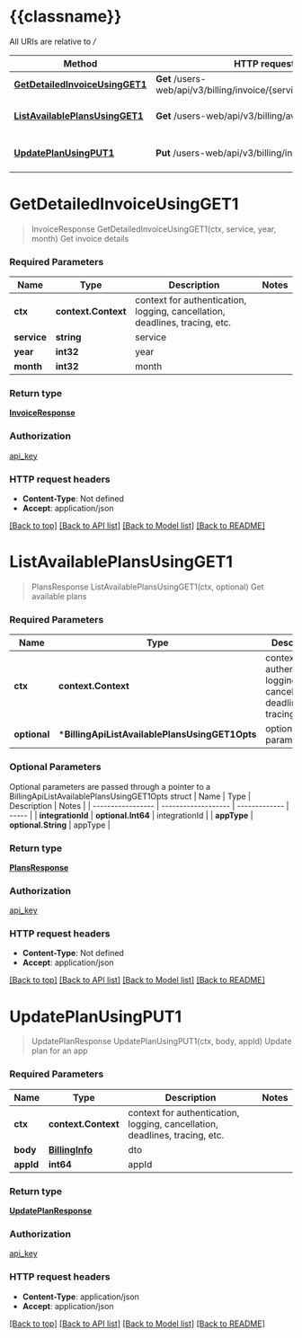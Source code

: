 # {{classname}}

All URIs are relative to */*

| Method                                                                       | HTTP request                                                       | Description            |
| ---------------------------------------------------------------------------- | ------------------------------------------------------------------ | ---------------------- |
| [**GetDetailedInvoiceUsingGET1**](BillingApi.md#GetDetailedInvoiceUsingGET1) | **Get** /users-web/api/v3/billing/invoice/{service}/{year}/{month} | Get invoice details    |
| [**ListAvailablePlansUsingGET1**](BillingApi.md#ListAvailablePlansUsingGET1) | **Get** /users-web/api/v3/billing/availablePlans                   | Get available plans    |
| [**UpdatePlanUsingPUT1**](BillingApi.md#UpdatePlanUsingPUT1)                 | **Put** /users-web/api/v3/billing/info/{appId}                     | Update plan for an app |

# **GetDetailedInvoiceUsingGET1**

> InvoiceResponse GetDetailedInvoiceUsingGET1(ctx, service, year, month)
Get invoice details

### Required Parameters

| Name        | Type                | Description                                                                 | Notes |
| ----------- | ------------------- | --------------------------------------------------------------------------- | ----- |
| **ctx**     | **context.Context** | context for authentication, logging, cancellation, deadlines, tracing, etc. |
| **service** | **string**          | service                                                                     |
| **year**    | **int32**           | year                                                                        |
| **month**   | **int32**           | month                                                                       |

### Return type

[**InvoiceResponse**](InvoiceResponse.md)

### Authorization

[api_key](../README.md#api_key)

### HTTP request headers

- **Content-Type**: Not defined
- **Accept**: application/json

[[Back to top]](#) [[Back to API list]](../README.md#documentation-for-api-endpoints) [[Back to Model list]](../README.md#documentation-for-models) [[Back to README]](../README.md)

# **ListAvailablePlansUsingGET1**

> PlansResponse ListAvailablePlansUsingGET1(ctx, optional)
Get available plans

### Required Parameters

| Name         | Type                                           | Description                                                                 | Notes                |
| ------------ | ---------------------------------------------- | --------------------------------------------------------------------------- | -------------------- |
| **ctx**      | **context.Context**                            | context for authentication, logging, cancellation, deadlines, tracing, etc. |
| **optional** | ***BillingApiListAvailablePlansUsingGET1Opts** | optional parameters                                                         | nil if no parameters |

### Optional Parameters

Optional parameters are passed through a pointer to a BillingApiListAvailablePlansUsingGET1Opts struct
| Name              | Type                | Description   | Notes |
| ----------------- | ------------------- | ------------- | ----- |
| **integrationId** | **optional.Int64**  | integrationId |
| **appType**       | **optional.String** | appType       |

### Return type

[**PlansResponse**](PlansResponse.md)

### Authorization

[api_key](../README.md#api_key)

### HTTP request headers

- **Content-Type**: Not defined
- **Accept**: application/json

[[Back to top]](#) [[Back to API list]](../README.md#documentation-for-api-endpoints) [[Back to Model list]](../README.md#documentation-for-models) [[Back to README]](../README.md)

# **UpdatePlanUsingPUT1**

> UpdatePlanResponse UpdatePlanUsingPUT1(ctx, body, appId)
Update plan for an app

### Required Parameters

| Name      | Type                              | Description                                                                 | Notes |
| --------- | --------------------------------- | --------------------------------------------------------------------------- | ----- |
| **ctx**   | **context.Context**               | context for authentication, logging, cancellation, deadlines, tracing, etc. |
| **body**  | [**BillingInfo**](BillingInfo.md) | dto                                                                         |
| **appId** | **int64**                         | appId                                                                       |

### Return type

[**UpdatePlanResponse**](UpdatePlanResponse.md)

### Authorization

[api_key](../README.md#api_key)

### HTTP request headers

- **Content-Type**: application/json
- **Accept**: application/json

[[Back to top]](#) [[Back to API list]](../README.md#documentation-for-api-endpoints) [[Back to Model list]](../README.md#documentation-for-models) [[Back to README]](../README.md)
